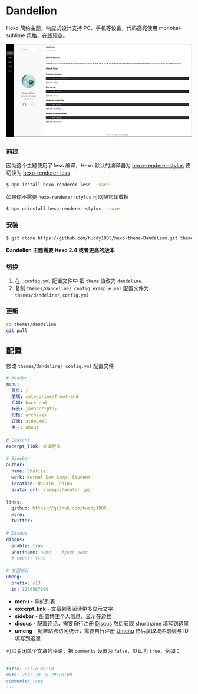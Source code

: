 # Dandelion

Hexo 简约主题，响应式设计支持 PC、手机等设备，代码高亮使用 monokai-sublime 风格，[在线预览](https://huddy1985.github.io/)。

![Preview](preview.jpg)


### 前提

因为这个主题使用了 less 编译，Hexo 默认的编译器为 [hexo-renderer-stylus](https://github.com/hexojs/hexo-renderer-stylus) 要切换为 [hexo-renderer-less](https://github.com/hexojs/hexo-renderer-less)
```bash
$ npm install hexo-renderer-less --save
```

如果你不需要 `hexo-renderer-stylus` 可以把它卸载掉
```bash
$ npm uninstall hexo-renderer-stylus --save
```

### 安装

``` bash
$ git clone https://github.com/huddy1985/hexo-theme-Dandelion.git themes/dandeline
```

**Dandelion 主题需要 Hexo 2.4 或者更高的版本**

### 切换

1. 在 `_config.yml` 配置文件中 把 `theme` 值改为 `dandeline`.
2. 复制 `themes/dandeline/_config.example.yml` 配置文件为 `themes/dandeline/_config.yml`

### 更新

``` bash
cd themes/dandeline
git pull
```

## 配置

修改 `themes/dandeline/_config.yml` 配置文件

``` yml
# Header
menu:
  首页: /
  前端: categories/front-end
  后端: back-end
  标签: javascript:;
  归档: archives
  订阅: atom.xml
  关于: about

# Content
excerpt_link: 阅读更多

# Sidebar
author:
  name: Charlie
  work: Kernel Dev &amp; Student
  location: NanJin, China
  avatar_url: /images/avatar.jpg

links:
  github: https://github.com/huddy1985
  more:
  twitter:

# Disqus 
disqus:
  enable: true
  shortname: name    #your name
  # count: true

# 友盟统计
umeng:
  prefix: s13
  id: 1234567890
```

- **menu** - 导航列表
- **excerpt_link** - 文章列表阅读更多显示文字
- **sidebar** - 配置博主个人信息，显示在边栏
- **disqus** - 配置评论，需要自行注册 [Disqus](https://disqus.com/) 然后获取 shortname 填写到这里
- **umeng** - 配置站点访问统计，需要自行注册 [Umeng](http://web.umeng.com/main.php?c=user&a=index) 然后获取域名前缀与 ID 填写到这里

可以关闭单个文章的评论，把 `comments` 设置为 `false`，默认为 `true`，例如：
```md
---
title: Hello World
date: 2017-10-20 20:00:00
comments: true
---
```
